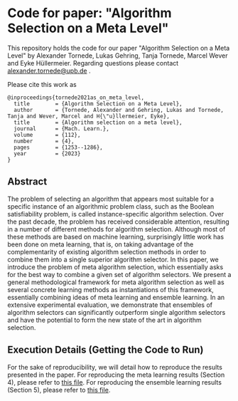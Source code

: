 # Code for paper: "Algorithm Selection on a Meta Level"

This repository holds the code for our paper "Algorithm Selection on a Meta Level" by Alexander Tornede, Lukas Gehring, Tanja Tornede, Marcel Wever and Eyke Hüllermeier. Regarding questions please contact alexander.tornede@upb.de .

Please cite this work as
```
@inproceedings{tornede2021as_on_meta_level,
  title        = {Algorithm Selection on a Meta Level},
  author       = {Tornede, Alexander and Gehring, Lukas and Tornede, Tanja and Wever, Marcel and H{\"u}llermeier, Eyke},
  title        = {Algorithm selection on a meta level},
  journal      = {Mach. Learn.},
  volume       = {112},
  number       = {4},
  pages        = {1253--1286},
  year         = {2023}
}
```

## Abstract
The problem of selecting an algorithm that appears most suitable for a specific instance of an algorithmic problem class, such as the Boolean satisfiability problem, is called instance-specific algorithm selection. Over the past decade, the problem has received considerable attention, resulting in a number of different methods for algorithm selection. Although most of these methods are based on machine learning, surprisingly little work has been done on meta learning, that is, on taking advantage of the complementarity of existing algorithm selection methods in order to combine them into a single superior algorithm selector. In this paper, we introduce the problem of meta algorithm selection, which essentially asks for the best way to combine a given set of algorithm selectors. We present a general methodological framework for meta algorithm selection as well as several concrete learning methods as instantiations of this framework, essentially combining ideas of meta learning and ensemble learning. In an extensive experimental evaluation, we demonstrate that ensembles of algorithm selectors can significantly outperform single algorithm selectors and have the potential to form the new state of the art in algorithm selection.

## Execution Details (Getting the Code to Run)
For the sake of reproducibility, we will detail how to reproduce the results presented in the paper. For reproducing the meta learning results (Section 4), please refer to [this file](meta_learning/README.md). For reproducing the ensemble learning results (Section 5), please refer to [this file](ensemble_learning/README.md).
